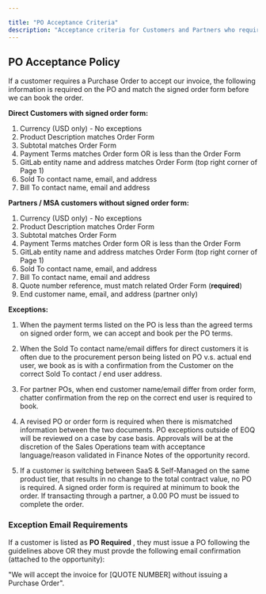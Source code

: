 ```yaml
---

title: "PO Acceptance Criteria"
description: "Acceptance criteria for Customers and Partners who require POs to accept Invoice"
---
```










## PO Acceptance Policy

If a customer requires a Purchase Order to accept our invoice, the following information is required on the PO and match the signed order form before we can book the order.

**Direct Customers with signed order form:**

1. Currency (USD only) - No exceptions
1. Product Description matches Order Form
1. Subtotal matches Order Form
1. Payment Terms matches Order form OR is less than the Order Form
1. GitLab entity name and address matches Order Form (top right corner of Page 1)
1. Sold To contact name, email, and address
1. Bill To contact name, email and address

**Partners / MSA customers without signed order form:**

1. Currency (USD only) - No exceptions
1. Product Description matches Order Form
1. Subtotal matches Order Form
1. Payment Terms matches Order form OR is less than the Order Form
1. GitLab entity name and address matches Order Form (top right corner of Page 1)
1. Sold To contact name, email, and address
1. Bill To contact name, email and address
1. Quote number reference, must match related Order Form (**required**)
1. End customer name, email, and address (partner only)

**Exceptions:**

1. When the payment terms listed on the PO is less than the agreed terms on signed order form, we can accept and book per the PO terms.

1. When the Sold To contact name/email differs for direct customers it is often due to the procurement person being listed on PO v.s. actual end user, we book as is with a confirmation from the Customer on the correct Sold To contact / end user address.

1. For partner POs, when end customer name/email differ from order form, chatter confirmation from the rep on the correct end user is required to book.

1. A revised PO or order form is required when there is mismatched information between the two documents. PO exceptions outside of EOQ will be reviewed on a case by case basis. Approvals will be at the discretion of the Sales Operations team with acceptance language/reason validated in Finance Notes of the opportunity record.

1. If a customer is switching between SaaS & Self-Managed on the same product tier, that results in no change to the total contract value, no PO is required. A signed order form is required at minimum to book the order. If transacting through a partner, a 0.00 PO must be issued to complete the order.

### Exception Email Requirements

If a customer is listed as **PO Required** , they must issue a PO following the guidelines above OR they must provde the following email confirmation (attached to the opportunity):

"We will accept the invoice for [QUOTE NUMBER] without issuing a Purchase Order".
